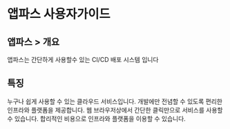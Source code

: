 # 앱파스 사용자가이드

## 앱파스 > 개요
앱파스는 간단하게 사용할수 있는 CI/CD 배포 시스템 입니다

## 특징

누구나 쉽게 사용할 수 있는 클라우드 서비스입니다.
개발에만 전념할 수 있도록 편리한 인프라와 플랫폼을 제공합니다.
웹 브라우저상에서 간단한 클릭만으로 서비스를 사용할 수 있습니다.
합리적인 비용으로 인프라와 플랫폼을 이용할 수 있습니다.
